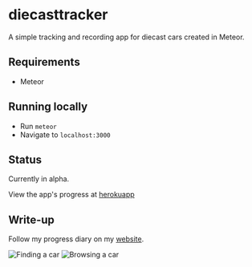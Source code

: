 # diecasttracker
A simple tracking and recording app for diecast cars created in Meteor. 

## Requirements
- Meteor

## Running locally
- Run `meteor`
- Navigate to `localhost:3000`

## Status
Currently in alpha. 

View the app's progress at [herokuapp](http://diecasttracker.herokuapp.com)

## Write-up
Follow my progress diary on my [website](http://christanfergus.com/diary-of-a-meteor-app-projects/).

![Finding a car](http://static.christanfergus.com/images/quick-merc-find-gif.gif) ![Browsing a car](http://static.christanfergus.com/images/quick-car-gif.gif)
